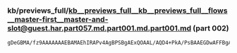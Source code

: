 ### kb/previews_full/kb__previews_full__kb__previews_full__flows__master-first__master-and-slot@guest.har.part057.md.part001.md.part001.md (part 002)

```md
gDeGBMA/fz9AAAAAAAEBAMAEhIRAPv4AgBPSBgAExQOAAL/AQD4+PkA/PsBAAEGDwAFFBgACwwMAAsI/QAD+vcA/vz/AP/7+AABBgkABQcQAAcB+wAJCAUACBQUAAAB
```

```
